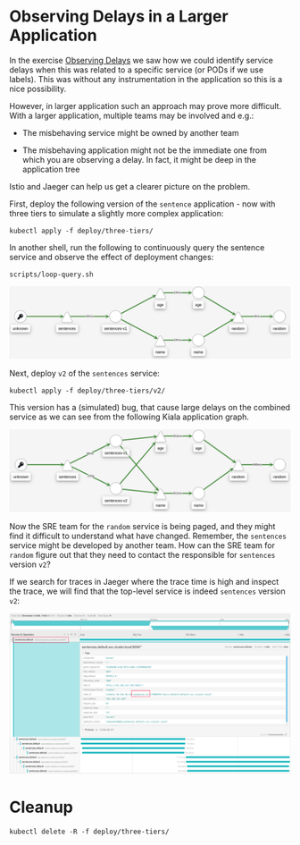 [//]: # (Copyright, Michael Vittrup Larsen)
[//]: # (Origin: https://github.com/MichaelVL/istio-katas)
[//]: # (Tags: #delay #network-delay #kiali #jaeger #tracing #distributed-tracing)

# Observing Delays in a Larger Application

In the exercise [Observing Delays](request-delays.md) we saw how we could
identify service delays when this was related to a specific service (or PODs if
we use labels). This was without any instrumentation in the application so this
is a nice possibility.

However, in larger application such an approach may prove more difficult. With a
larger application, multiple teams may be involved and e.g.:

- The misbehaving service might be owned by another team

- The misbehaving application might not be the immediate one from which you are
  observing a delay. In fact, it might be deep in the application tree

Istio and Jaeger can help us get a clearer picture on the problem.

First, deploy the following version of the `sentence` application - now with
three tiers to simulate a slightly more complex application:

```console
kubectl apply -f deploy/three-tiers/
```

In another shell, run the following to continuously query the sentence service
and observe the effect of deployment changes:

```console
scripts/loop-query.sh
```

![No delays with v1](images/kiali-three-tiers-1.png)

Next, deploy `v2` of the `sentences` service:

```console
kubectl apply -f deploy/three-tiers/v2/
```

This version has a (simulated) bug, that cause large delays on the combined
service as we can see from the following Kiala application graph.

![Delays with v2](images/kiali-three-tiers-2.png)

Now the SRE team for the `random` service is being paged, and they might find it
difficult to understand what have changed. Remember, the `sentences` service
might be developed by another team. How can the SRE team for `random` figure out
that they need to contact the responsible for `sentences` version `v2`?

If we search for traces in Jaeger where the trace time is high and inspect the
trace, we will find that the top-level service is indeed `sentences` version
`v2`:

![Traces in Jaeger](images/jaeger-three-tiers-1-anno.png)

# Cleanup

```console
kubectl delete -R -f deploy/three-tiers/
```